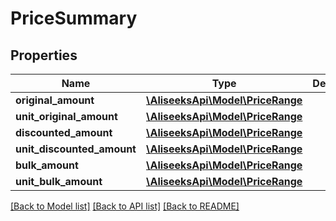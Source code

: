 # PriceSummary

## Properties
Name | Type | Description | Notes
------------ | ------------- | ------------- | -------------
**original_amount** | [**\AliseeksApi\Model\PriceRange**](PriceRange.md) |  | [optional] 
**unit_original_amount** | [**\AliseeksApi\Model\PriceRange**](PriceRange.md) |  | [optional] 
**discounted_amount** | [**\AliseeksApi\Model\PriceRange**](PriceRange.md) |  | [optional] 
**unit_discounted_amount** | [**\AliseeksApi\Model\PriceRange**](PriceRange.md) |  | [optional] 
**bulk_amount** | [**\AliseeksApi\Model\PriceRange**](PriceRange.md) |  | [optional] 
**unit_bulk_amount** | [**\AliseeksApi\Model\PriceRange**](PriceRange.md) |  | [optional] 

[[Back to Model list]](../README.md#documentation-for-models) [[Back to API list]](../README.md#documentation-for-api-endpoints) [[Back to README]](../README.md)


